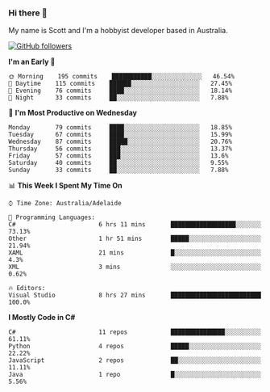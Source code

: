 ### Hi there 👋

My name is Scott and I'm a hobbyist developer based in Australia.

[![GitHub followers](https://img.shields.io/github/followers/puppetsw?label=Follow&style=social)](https://github.com/puppetsw?tab=followers)

<!--START_SECTION:waka-->
**I'm an Early 🐤** 

```text
🌞 Morning    195 commits    ███████████░░░░░░░░░░░░░░   46.54% 
🌆 Daytime    115 commits    ██████░░░░░░░░░░░░░░░░░░░   27.45% 
🌃 Evening    76 commits     ████░░░░░░░░░░░░░░░░░░░░░   18.14% 
🌙 Night      33 commits     ██░░░░░░░░░░░░░░░░░░░░░░░   7.88%

```
📅 **I'm Most Productive on Wednesday** 

```text
Monday       79 commits     ████░░░░░░░░░░░░░░░░░░░░░   18.85% 
Tuesday      67 commits     ████░░░░░░░░░░░░░░░░░░░░░   15.99% 
Wednesday    87 commits     █████░░░░░░░░░░░░░░░░░░░░   20.76% 
Thursday     56 commits     ███░░░░░░░░░░░░░░░░░░░░░░   13.37% 
Friday       57 commits     ███░░░░░░░░░░░░░░░░░░░░░░   13.6% 
Saturday     40 commits     ██░░░░░░░░░░░░░░░░░░░░░░░   9.55% 
Sunday       33 commits     ██░░░░░░░░░░░░░░░░░░░░░░░   7.88%

```


📊 **This Week I Spent My Time On** 

```text
⌚︎ Time Zone: Australia/Adelaide

💬 Programming Languages: 
C#                       6 hrs 11 mins       ██████████████████░░░░░░░   73.13% 
Other                    1 hr 51 mins        █████░░░░░░░░░░░░░░░░░░░░   21.94% 
XAML                     21 mins             █░░░░░░░░░░░░░░░░░░░░░░░░   4.3% 
XML                      3 mins              ░░░░░░░░░░░░░░░░░░░░░░░░░   0.62%

🔥 Editors: 
Visual Studio            8 hrs 27 mins       █████████████████████████   100.0%

```

**I Mostly Code in C#** 

```text
C#                       11 repos            ███████████████░░░░░░░░░░   61.11% 
Python                   4 repos             █████░░░░░░░░░░░░░░░░░░░░   22.22% 
JavaScript               2 repos             ██░░░░░░░░░░░░░░░░░░░░░░░   11.11% 
Java                     1 repo              █░░░░░░░░░░░░░░░░░░░░░░░░   5.56%

```



<!--END_SECTION:waka-->

<!--
**puppetsw/puppetsw** is a ✨ _special_ ✨ repository because its `README.md` (this file) appears on your GitHub profile.

Here are some ideas to get you started:

- 🔭 I’m currently working on ...
- 🌱 I’m currently learning ...
- 👯 I’m looking to collaborate on ...
- 🤔 I’m looking for help with ...
- 💬 Ask me about ...
- 📫 How to reach me: ...
- 😄 Pronouns: ...
- ⚡ Fun fact: ...
-->
